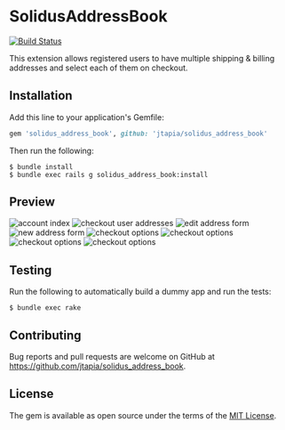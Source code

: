 # SolidusAddressBook

[![Build Status](https://travis-ci.org/jtapia/solidus_address_book.svg?branch=master)](https://travis-ci.org/jtapia/solidus_address_book)

This extension allows registered users to have multiple shipping & billing addresses and select each of them on checkout.

## Installation

Add this line to your application's Gemfile:

```ruby
gem 'solidus_address_book', github: 'jtapia/solidus_address_book'
```

Then run the following:

```console
$ bundle install
$ bundle exec rails g solidus_address_book:install
```

## Preview

![account index](https://www.dropbox.com/s/n62vq7jy2lrwfeb/account-index.png?dl=0)
![checkout user addresses](https://www.dropbox.com/s/4b8m1mdwajsn61t/checkout%20user%20addresses.png?dl=0)
![edit address form](https://www.dropbox.com/s/csrhkn8scv87fmd/edit%20address%20form.png?dl=0)
![new address form](https://www.dropbox.com/s/mqa81r5a4u7ghg9/new%20address%20form.png?dl=0)
![checkout options](https://www.dropbox.com/s/m758ua2g6k9rmz0/1.png?dl=0)
![checkout options](https://www.dropbox.com/s/t6s3ezsxen9izcn/2.png?dl=0)
![checkout options](https://www.dropbox.com/s/ux0bcq8w4b2v1cc/3.png?dl=0)
![checkout options](https://www.dropbox.com/s/2nid5ah14mr5y9u/4.png?dl=0)

## Testing

Run the following to automatically build a dummy app and run the tests:

```console
$ bundle exec rake
```

## Contributing

Bug reports and pull requests are welcome on GitHub at https://github.com/jtapia/solidus_address_book.

## License

The gem is available as open source under the terms of the [MIT License](https://opensource.org/licenses/MIT).
